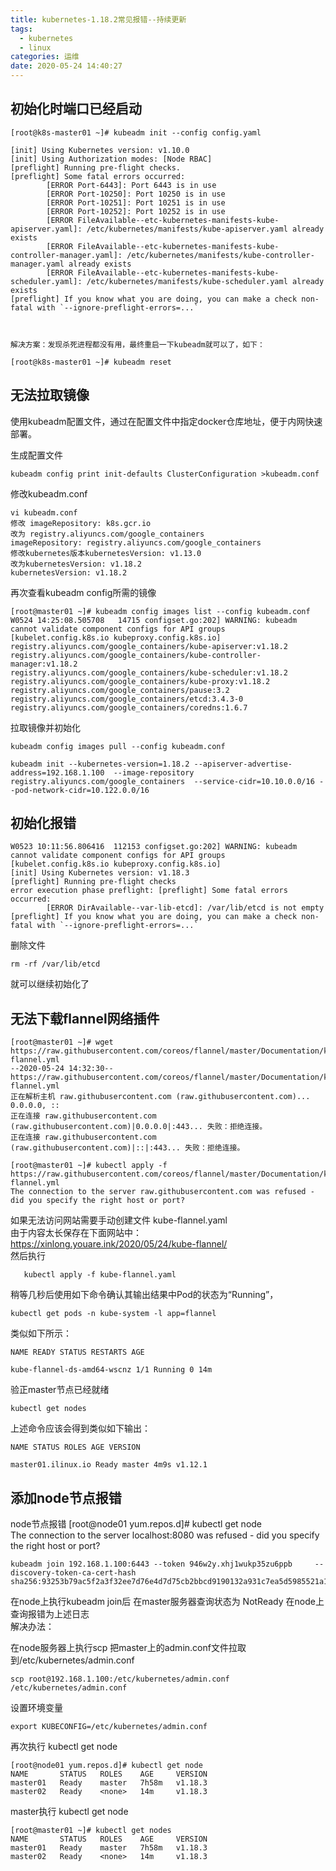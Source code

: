 ```yaml
---
title: kubernetes-1.18.2常见报错--持续更新
tags:
  - kubernetes
  - linux
categories: 运维
date: 2020-05-24 14:40:27
---
```

## 初始化时端口已经启动

    [root@k8s-master01 ~]# kubeadm init --config config.yaml

    [init] Using Kubernetes version: v1.10.0
    [init] Using Authorization modes: [Node RBAC]
    [preflight] Running pre-flight checks.
    [preflight] Some fatal errors occurred:
            [ERROR Port-6443]: Port 6443 is in use
            [ERROR Port-10250]: Port 10250 is in use
            [ERROR Port-10251]: Port 10251 is in use
            [ERROR Port-10252]: Port 10252 is in use
            [ERROR FileAvailable--etc-kubernetes-manifests-kube-apiserver.yaml]: /etc/kubernetes/manifests/kube-apiserver.yaml already exists
            [ERROR FileAvailable--etc-kubernetes-manifests-kube-controller-manager.yaml]: /etc/kubernetes/manifests/kube-controller-manager.yaml already exists
            [ERROR FileAvailable--etc-kubernetes-manifests-kube-scheduler.yaml]: /etc/kubernetes/manifests/kube-scheduler.yaml already exists
    [preflight] If you know what you are doing, you can make a check non-fatal with `--ignore-preflight-errors=...`

     

    解决方案：发现杀死进程都没有用，最终重启一下kubeadm就可以了，如下：

    [root@k8s-master01 ~]# kubeadm reset

## 无法拉取镜像

使用kubeadm配置文件，通过在配置文件中指定docker仓库地址，便于内网快速部署。

生成配置文件

    kubeadm config print init-defaults ClusterConfiguration >kubeadm.conf

修改kubeadm.conf

    vi kubeadm.conf
    修改 imageRepository: k8s.gcr.io
    改为 registry.aliyuncs.com/google_containers
    imageRepository: registry.aliyuncs.com/google_containers
    修改kubernetes版本kubernetesVersion: v1.13.0
    改为kubernetesVersion: v1.18.2
    kubernetesVersion: v1.18.2

  
  再次查看kubeadm config所需的镜像

    [root@master01 ~]# kubeadm config images list --config kubeadm.conf
    W0524 14:25:08.505708   14715 configset.go:202] WARNING: kubeadm cannot validate component configs for API groups [kubelet.config.k8s.io kubeproxy.config.k8s.io]
    registry.aliyuncs.com/google_containers/kube-apiserver:v1.18.2
    registry.aliyuncs.com/google_containers/kube-controller-manager:v1.18.2
    registry.aliyuncs.com/google_containers/kube-scheduler:v1.18.2
    registry.aliyuncs.com/google_containers/kube-proxy:v1.18.2
    registry.aliyuncs.com/google_containers/pause:3.2
    registry.aliyuncs.com/google_containers/etcd:3.4.3-0
    registry.aliyuncs.com/google_containers/coredns:1.6.7

拉取镜像并初始化

    kubeadm config images pull --config kubeadm.conf

    kubeadm init --kubernetes-version=1.18.2 --apiserver-advertise-address=192.168.1.100  --image-repository registry.aliyuncs.com/google_containers  --service-cidr=10.10.0.0/16 --pod-network-cidr=10.122.0.0/16  


## 初始化报错

    W0523 10:11:56.806416  112153 configset.go:202] WARNING: kubeadm cannot validate component configs for API groups [kubelet.config.k8s.io kubeproxy.config.k8s.io]
    [init] Using Kubernetes version: v1.18.3
    [preflight] Running pre-flight checks
    error execution phase preflight: [preflight] Some fatal errors occurred:
            [ERROR DirAvailable--var-lib-etcd]: /var/lib/etcd is not empty
    [preflight] If you know what you are doing, you can make a check non-fatal with `--ignore-preflight-errors=...`


删除文件

    rm -rf /var/lib/etcd

就可以继续初始化了

## 无法下载flannel网络插件

    [root@master01 ~]# wget https://raw.githubusercontent.com/coreos/flannel/master/Documentation/kube-flannel.yml
    --2020-05-24 14:32:30--  https://raw.githubusercontent.com/coreos/flannel/master/Documentation/kube-flannel.yml
    正在解析主机 raw.githubusercontent.com (raw.githubusercontent.com)... 0.0.0.0, ::
    正在连接 raw.githubusercontent.com (raw.githubusercontent.com)|0.0.0.0|:443... 失败：拒绝连接。
    正在连接 raw.githubusercontent.com (raw.githubusercontent.com)|::|:443... 失败：拒绝连接。

    [root@master01 ~]# kubectl apply -f https://raw.githubusercontent.com/coreos/flannel/master/Documentation/kube-flannel.yml
    The connection to the server raw.githubusercontent.com was refused - did you specify the right host or port?

  如果无法访问网站需要手动创建文件    kube-flannel.yaml
  <br/>由于内容太长保存在下面网站中：<br/>
    https://xinlong.youare.ink/2020/05/24/kube-flannel/
  <br/>然后执行<br/>

       kubectl apply -f kube-flannel.yaml

  稍等几秒后使用如下命令确认其输出结果中Pod的状态为“Running”，

    kubectl get pods -n kube-system -l app=flannel

  类似如下所示：

    NAME READY STATUS RESTARTS AGE

    kube-flannel-ds-amd64-wscnz 1/1 Running 0 14m

  验正master节点已经就绪

    kubectl get nodes

  上述命令应该会得到类似如下输出：

    NAME STATUS ROLES AGE VERSION

    master01.ilinux.io Ready master 4m9s v1.12.1

## 添加node节点报错

node节点报错
    [root@node01 yum.repos.d]# kubectl get node  
    The connection to the server localhost:8080 was refused - did you specify the right host or port?	

    kubeadm join 192.168.1.100:6443 --token 946w2y.xhj1wukp35zu6ppb     --discovery-token-ca-cert-hash sha256:93253b79ac5f2a3f32ee7d76e4d7d75cb2bbcd9190132a931c7ea5d5985521a1 		

在node上执行kubeadm join后 在master服务器查询状态为 NotReady 在node上查询报错为上述日志
<br/>解决办法：<br/>

在node服务器上执行scp  把master上的admin.conf文件拉取到/etc/kubernetes/admin.conf 			

    scp root@192.168.1.100:/etc/kubernetes/admin.conf /etc/kubernetes/admin.conf 			

设置环境变量

    export KUBECONFIG=/etc/kubernetes/admin.conf 

再次执行 kubectl get node 

    [root@node01 yum.repos.d]# kubectl get node 
    NAME       STATUS   ROLES    AGE     VERSION
    master01   Ready    master   7h58m   v1.18.3
    master02   Ready    <none>   14m     v1.18.3

master执行 kubectl get node 

    [root@master01 ~]# kubectl get nodes
    NAME       STATUS   ROLES    AGE     VERSION
    master01   Ready    master   7h58m   v1.18.3
    master02   Ready    <none>   14m     v1.18.3
